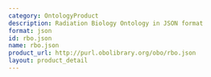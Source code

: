 ```yaml
---
category: OntologyProduct
description: Radiation Biology Ontology in JSON format
format: json
id: rbo.json
name: rbo.json
product_url: http://purl.obolibrary.org/obo/rbo.json
layout: product_detail
---
```

